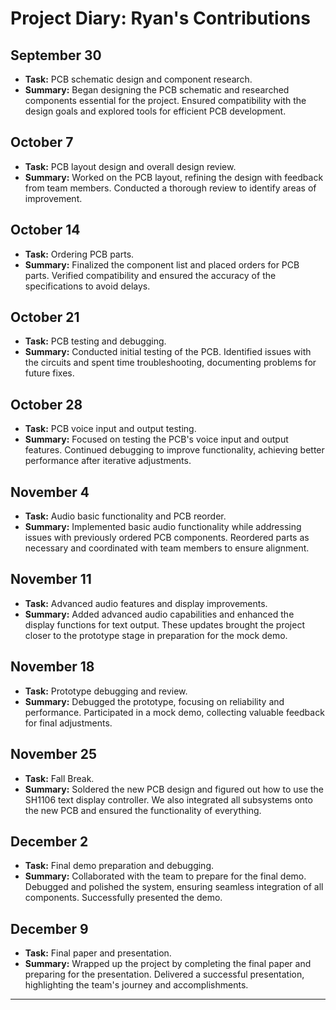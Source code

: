 # Project Diary: Ryan's Contributions

## **September 30**
- **Task:** PCB schematic design and component research.
- **Summary:** Began designing the PCB schematic and researched components essential for the project. Ensured compatibility with the design goals and explored tools for efficient PCB development.

## **October 7**
- **Task:** PCB layout design and overall design review.
- **Summary:** Worked on the PCB layout, refining the design with feedback from team members. Conducted a thorough review to identify areas of improvement.

## **October 14**
- **Task:** Ordering PCB parts.
- **Summary:** Finalized the component list and placed orders for PCB parts. Verified compatibility and ensured the accuracy of the specifications to avoid delays.

## **October 21**
- **Task:** PCB testing and debugging.
- **Summary:** Conducted initial testing of the PCB. Identified issues with the circuits and spent time troubleshooting, documenting problems for future fixes.

## **October 28**
- **Task:** PCB voice input and output testing.
- **Summary:** Focused on testing the PCB's voice input and output features. Continued debugging to improve functionality, achieving better performance after iterative adjustments.

## **November 4**
- **Task:** Audio basic functionality and PCB reorder.
- **Summary:** Implemented basic audio functionality while addressing issues with previously ordered PCB components. Reordered parts as necessary and coordinated with team members to ensure alignment.

## **November 11**
- **Task:** Advanced audio features and display improvements.
- **Summary:** Added advanced audio capabilities and enhanced the display functions for text output. These updates brought the project closer to the prototype stage in preparation for the mock demo.

## **November 18**
- **Task:** Prototype debugging and review.
- **Summary:** Debugged the prototype, focusing on reliability and performance. Participated in a mock demo, collecting valuable feedback for final adjustments.

## **November 25**
- **Task:** Fall Break.
- **Summary:** Soldered the new PCB design and figured out how to use the SH1106 text display controller. We also integrated all subsystems onto the new PCB and ensured the functionality of everything.

## **December 2**
- **Task:** Final demo preparation and debugging.
- **Summary:** Collaborated with the team to prepare for the final demo. Debugged and polished the system, ensuring seamless integration of all components. Successfully presented the demo.

## **December 9**
- **Task:** Final paper and presentation.
- **Summary:** Wrapped up the project by completing the final paper and preparing for the presentation. Delivered a successful presentation, highlighting the team's journey and accomplishments.

---
